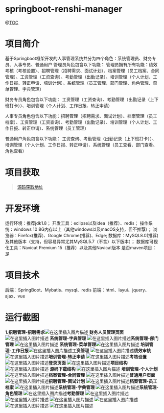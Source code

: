 # springboot-renshi-manager

@[TOC](基于Springboot的人事管理系统)
# 项目简介
基于Springboot框架开发的人事管理系统共分为四个角色：系统管理员、财务专员、人事专员、普通用户
管理员角色包含以下功能： 
管理员拥有所有功能：绩效考核（考核设置）、招聘管理（招聘需求、面试计划）、档案管理（员工档案、合同管理）、工资管理（工资查询）、考勤管理（出勤记录）、培训管理（个人计划、工作日报、转正申请、培训计划）、系统管理（员工管理、部门管理、角色管理、菜单管理、字典管理）

财务专员角色包含以下功能： 
工资管理（工资查询）、考勤管理（出勤记录（上下班打卡））、培训管理（个人计划、工作日报、转正申请）

人事专员角色包含以下功能：招聘管理（招聘需求、面试计划）、档案管理（员工档案）、工资管理（工资查询）、考勤管理（出勤记录）、培训管理（个人计划、工作日报、转正申请）、系统管理（员工管理）

普通用户角色包含以下功能： 
工资查询、考勤管理（出勤记录（上下班打卡））、培训管理（个人计划、工作日报、转正申请）、系统管理（员工查看、部门查看、角色查看）


 # 项目获取
> [源码获取地址](http://www.manoncode.cn/details?id=125)

 
# 开发环境

运行环境：推荐jdk1.8；
开发工具：eclipse以及idea（推荐）、redis；
操作系统：windows 10 8G内存以上（其他windows以及macOS支持，但不推荐）；
浏览器：Firefox(推荐)、Google Chrome(推荐)、Edge;
数据库：MySQL8.0(推荐)及其他版本（支持，但容易异常尤其MySQL5.7（不含）以下版本）；
数据库可视化工具：Navicat Premium 15（推荐）以及其他Navicat版本
是否maven项目：是


 # 项目技术
 
后端：SpringBoot、Mybatis、mysql、redis
前端：html、layui、jquery、ajax、vue

 # 运行截图
 **1.招聘管理-招聘需求**![在这里插入图片描述](https://img-blog.csdnimg.cn/7d357fda9099406a829909b1f1568573.png#pic_center) **财务人员管理页面**
![在这里插入图片描述](https://img-blog.csdnimg.cn/cd364dfe67af4011a0bea9a1023aa884.png#pic_center) **系统管理-字典管理**
![在这里插入图片描述](https://img-blog.csdnimg.cn/e521a830cd2b4777ab8c57b28a66e686.png#pic_center)**系统管理-部门管理**
![在这里插入图片描述](https://img-blog.csdnimg.cn/efe80dd25f06464bb644c4ad8be56db7.png#pic_center)
**系统管理-菜单管理**![在这里插入图片描述](https://img-blog.csdnimg.cn/c2dcdd9ed7c34963bc70bb2e67d898ee.png#pic_center)
**培训管理-工作日报**![在这里插入图片描述](https://img-blog.csdnimg.cn/87d99adee49e4f23bdba22b70c7cf9df.png#pic_center)**工资管理**
![在这里插入图片描述](https://img-blog.csdnimg.cn/ef9d8520805644ebbdeed966a1357c8d.png#pic_center)**绩效审核**
![在这里插入图片描述](https://img-blog.csdnimg.cn/8254e582fe2a43ba8f86014a374843b2.png#pic_center)**培训管理-转正申请**
![在这里插入图片描述](https://img-blog.csdnimg.cn/0dc0a7692fc247acb721251119e419f1.png#pic_center)**考核设置**
![在这里插入图片描述](https://img-blog.csdnimg.cn/8909de088311436eb5a042dd2a294f0d.png#pic_center)**登录页面**
![在这里插入图片描述](https://img-blog.csdnimg.cn/3f71247541e64fac9db5d7b755183b1f.png#pic_center)**项目结构**
![在这里插入图片描述](https://img-blog.csdnimg.cn/884f65d4b1d34009a5238a1bba4d7519.png#pic_center)
**源码下载结构**
![在这里插入图片描述](https://img-blog.csdnimg.cn/129ad5e2f1164ef5a5cd634c20f05dbc.png#pic_center)
**培训管理-个人计划**
![在这里插入图片描述](https://img-blog.csdnimg.cn/0504542e6fa94fafb1499dfab55549db.png#pic_center)**档案管理-合同管理**
![在这里插入图片描述](https://img-blog.csdnimg.cn/1a60979767ed4922883a05a8cec40793.png#pic_center)**普通用户页面**
![在这里插入图片描述](https://img-blog.csdnimg.cn/9bab973e0a6e4f19954aed865b0ec303.png#pic_center)**招聘管理-面试计划**
![在这里插入图片描述](https://img-blog.csdnimg.cn/9111de7d984f4e0496b66ed2220a07aa.png#pic_center)**档案管理-员工档案**
![在这里插入图片描述](https://img-blog.csdnimg.cn/b8728d0769e34810a4cf61a785b2b8f2.png#pic_center)**系统管理-字典管理**
![在这里插入图片描述](https://img-blog.csdnimg.cn/09fd4840a404456c8a7469bdd1519f10.png#pic_center)**系统管理-角色管理**
![在这里插入图片描述](https://img-blog.csdnimg.cn/6579ea9f13144c178138a6d6b285d327.png#pic_center)**考勤管理**
![在这里插入图片描述](https://img-blog.csdnimg.cn/e25540913de04fca9a1bb655868fb404.png#pic_center)
![在这里插入图片描述](https://img-blog.csdnimg.cn/c14de8c4f3d0491f88fad4db355a5936.png#pic_center)
![在这里插入图片描述](https://img-blog.csdnimg.cn/aa8a81f4e524457e8e99d1283a4e4dcc.png#pic_center)
![在这里插入图片描述](https://img-blog.csdnimg.cn/93015c00670f47b1b1da395ab5f2ed0a.png#pic_center)
![在这里插入图片描述](https://img-blog.csdnimg.cn/7713be9048984a3a8785a850b334af94.png#pic_center)
![在这里插入图片描述](https://img-blog.csdnimg.cn/55e781d1146b4600941f5d12528631c4.png#pic_center)

